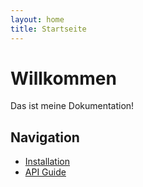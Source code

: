 ```yaml
---
layout: home
title: Startseite
---
```


# Willkommen

Das ist meine Dokumentation!

## Navigation
- [Installation](installation.html)
- [API Guide](api-guide.html)